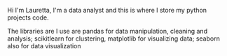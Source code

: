 Hi I'm Lauretta, I'm a data analyst and this is where I store my python projects code.

The libraries are I use are pandas for data manipulation, cleaning and analysis; scikitlearn for clustering, matplotlib for visualizing data; seaborn also for data visualization
